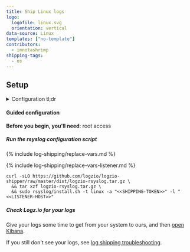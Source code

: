 ```yaml
---
title: Ship Linux logs
logo:
  logofile: linux.svg
  orientation: vertical
data-source: Linux
templates: ["no-template"]
contributors:
  - imnotashrimp
shipping-tags:
  - os
---
```


## Setup

<details>

<summary>
Configuration tl;dr
</summary>

| Item | Description |
|---|---|
| Files | [Sample configuration](https://raw.githubusercontent.com/logzio/logz-docs/master/shipping-config-samples/logz-rsyslog-config.conf) |
| Listener | Port 5000. For help finding your region's listener host, see [Account region]({{site.baseurl}}/user-guide/accounts/account-region.html). |
| Default log location | `/var/log/` |
| Log type _\(for preconfigured parsing\)_ | `syslog` |
{:.paramlist}

</details>

#### Guided configuration

**Before you begin, you'll need**:
root access

<div class="tasklist">

##### Run the rsyslog configuration script

{% include log-shipping/replace-vars.md %}

{% include log-shipping/replace-vars-listener.md %}

```shell
curl -sLO https://github.com/logzio/logzio-shipper/raw/master/dist/logzio-rsyslog.tar.gz \
  && tar xzf logzio-rsyslog.tar.gz \
  && sudo rsyslog/install.sh -t linux -a "<<SHIPPING-TOKEN>>" -l "<<LISTENER-HOST>>"
```

##### Check Logz.io for your logs

Give your logs some time to get from your system to ours, and then [open Kibana](https://app.logz.io/#/dashboard/kibana).

If you still don't see your logs, see [log shipping troubleshooting]({{site.baseurl}}/user-guide/log-shipping/log-shipping-troubleshooting.html).

</div>